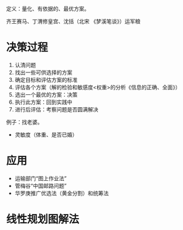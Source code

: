 定义：量化、有依据的、最优方案。

齐王赛马、丁渭修皇宫、沈括（北宋 《梦溪笔谈》）运军粮

# 决策过程

1. 认清问题
2. 找出一些可供选择的方案
3. 确定目标和评估方案的标准
4. 评估各个方案（解的检验和敏感度<权重>的分析《信息的正确、全面》）
5. 选出一个最优的方案：决策
6. 执行此方案：回到实践中
7. 进行后评估：考察问题是否圆满解决

例子：找老婆。
- 灵敏度（体重、是否已婚）

# 应用

- 运输部门“图上作业法”
- 管梅谷“中国邮路问题”
- 华罗庚推广优选法（黄金分割）和统筹法


# 线性规划图解法
